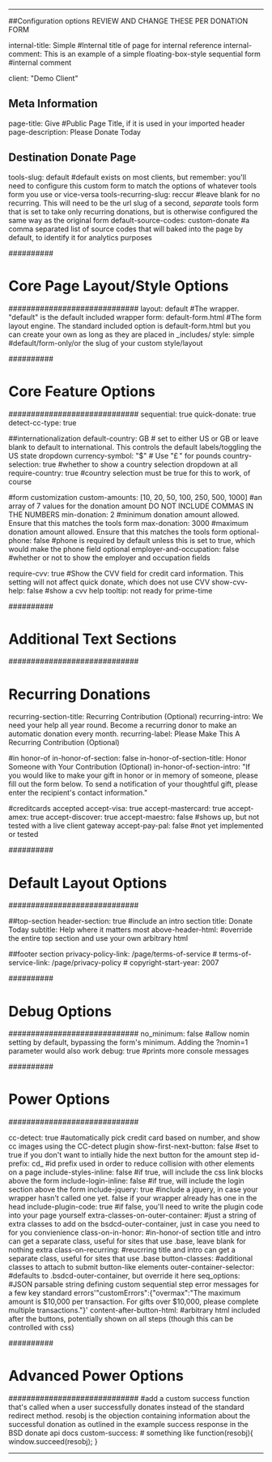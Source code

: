 ---

##Configuration options REVIEW AND CHANGE THESE PER DONATION FORM

internal-title: Simple #Internal title of page for internal reference
internal-comment: This is an example of a simple floating-box-style sequential form #internal comment

client: "Demo Client"

## Meta Information
page-title: Give #Public Page Title, if it is used in your imported header
page-description: Please Donate Today

## Destination Donate Page
tools-slug: default #default exists on most clients, but remember: you'll need to configure this custom form to match the options of whatever tools form you use or vice-versa
tools-recurring-slug: reccur #leave blank for no recurring. This will need to be the url slug of a second, _separate_ tools form that is set to take only recurring donations, but is otherwise configured the same way as the original form
default-source-codes: custom-donate #a comma separated list of source codes that will baked into the page by default, to identify it for analytics purposes

##########
# Core Page Layout/Style Options
#############################
layout: default #The wrapper. "default" is the default included wrapper
form: default-form.html #The form layout engine. The standard included option is default-form.html but you can create your own as long as they are placed in _includes/
style: simple #default/form-only/or the slug of your custom style/layout

##########
# Core Feature Options
#############################
sequential: true
quick-donate: true
detect-cc-type: true


##internationalization
default-country: GB # set to either US or GB or leave blank to default to international. This controls the default labels/toggling the US state dropdown
currency-symbol: "$" # Use "&pound;&thinsp;" for pounds
country-selection: true #whether to show a country selection dropdown at all
require-country: true #country selection must be true for this to work, of course

#form customization
custom-amounts: [10, 20, 50, 100, 250, 500, 1000] #an array of 7 values for the donation amount DO NOT INCLUDE COMMAS IN THE NUMBERS
min-donation: 2 #minimum donation amount allowed. Ensure that this matches the tools form
max-donation: 3000 #maximum donation amount allowed. Ensure that this matches the tools form
optional-phone: false #phone is required by default unless this is set to true, which would make the phone field optional
employer-and-occupation: false #whether or not to show the employer and occupation fields

require-cvv: true #Show the CVV field for credit card information. This setting will not affect quick donate, which does not use CVV
show-cvv-help: false #show a cvv help tooltip: not ready for prime-time

##########
# Additional Text Sections
#############################
# Recurring Donations
recurring-section-title: Recurring Contribution <span>(Optional)</span>
recurring-intro: We need your help all year round. Become a recurring donor to make an automatic donation every month.
recurring-label: Please Make This A Recurring Contribution <span>(Optional)</span>

#in honor-of
in-honor-of-section: false
in-honor-of-section-title: Honor Someone with Your Contribution <span>(Optional)</span>
in-honor-of-section-intro: "If you would like to make your gift in honor or in memory of someone, please fill out the form below. To send a notification of your thoughtful gift, please enter the recipient's contact information."

#creditcards accepted
accept-visa: true
accept-mastercard: true
accept-amex: true
accept-discover: true
accept-maestro: false #shows up, but not tested with a live client gateway
accept-pay-pal: false  #not yet implemented or tested

##########
# Default Layout Options
#############################

##top-section
header-section: true #include an intro section
title: Donate Today
subtitle: Help where it matters most
above-header-html: #override the entire top section and use your own arbitrary html

##footer section
privacy-policy-link: /page/terms-of-service # 
terms-of-service-link: /page/privacy-policy #
copyright-start-year: 2007

##########
# Debug Options
#############################
no_minimum: false #allow nomin setting by default, bypassing the form's minimum. Adding the ?nomin=1 parameter would also work
debug: true #prints more console messages


##########
# Power Options
#############################

cc-detect: true #automatically pick credit card based on number, and show cc images using the CC-detect plugin
show-first-next-button: false #set to true if you don't want to intially hide the next button for the amount step
id-prefix: cd_ #id prefix used in order to reduce collision with other elements on a page 
include-styles-inline: false #if true, will include the css link blocks above the form
include-login-inline: false #if true, will include the login section above the form
include-jquery: true #include a jquery, in case your wrapper hasn't called one yet. false if your wrapper already has one in the head
include-plugin-code: true #if false, you'll need to write the plugin code into your page yourself
extra-classes-on-outer-container: #just a string of extra classes to add on the bsdcd-outer-container, just in case you need to for you convienience
class-on-in-honor: #in-honor-of section title and intro can get a separate class, useful for sites that use .base, leave blank for nothing extra
class-on-recurring: #reucrring title and intro can get a separate class, useful for sites that use .base
button-classes: #additional classes to attach to submit button-like elements
outer-container-selector: #defaults to .bsdcd-outer-container, but override it here
seq_options: #JSON parsable string defining custom sequential step error messages for a few key standard errors'"customErrors":{"overmax":"The maximum amount is $10,000 per transaction. For gifts over $10,000, please complete multiple transactions."}'
content-after-button-html: #arbitrary html included after the buttons, potentially shown on all steps (though this can be controlled with css)

##########
# Advanced Power Options
#############################
#add a custom success function that's called when a user successfully donates instead of the standard redirect method. resobj is the objection containing information about the successful donation as outlined in the example success response in the BSD donate api docs
custom-success: # something like function(resobj){ window.succeed(resobj); }


---